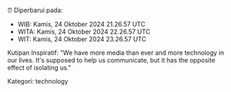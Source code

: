 ⏰ Diperbarui pada:
- WIB: Kamis, 24 Oktober 2024 21.26.57 UTC
- WITA: Kamis, 24 Oktober 2024 22.26.57 UTC
- WIT: Kamis, 24 Oktober 2024 23.26.57 UTC

Kutipan Inspiratif:
"We have more media than ever and more technology in our lives. It's supposed to help us communicate, but it has the opposite effect of isolating us."


Kategori: technology


